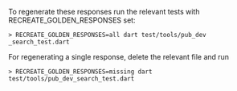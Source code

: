 To regenerate these responses run the relevant tests with RECREATE_GOLDEN_RESPONSES set:

```
> RECREATE_GOLDEN_RESPONSES=all dart test/tools/pub_dev
_search_test.dart
```

For regenerating a single response, delete the relevant file and run

```
> RECREATE_GOLDEN_RESPONSES=missing dart test/tools/pub_dev_search_test.dart
```